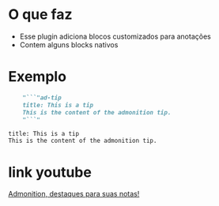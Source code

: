 # O que faz
- Esse plugin adiciona blocos  customizados para anotações
- Contem  alguns blocks nativos

# Exemplo
```md title:"como usar"
	"```"ad-tip
	title: This is a tip
	This is the content of the admonition tip.
	"```"
```

```ad-tip
title: This is a tip
This is the content of the admonition tip.
```

# link youtube
[Admonition, destaques para suas notas!](https://www.youtube.com/watch?v=7lL0L20hK5k)
